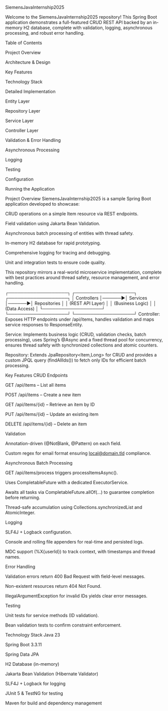 SiemensJavaInternship2025

Welcome to the SiemensJavaInternship2025 repository! This Spring Boot application demonstrates a full-featured CRUD REST API backed by an in-memory H2 database, complete with validation, logging, asynchronous processing, and robust error handling.

Table of Contents

Project Overview

Architecture & Design

Key Features

Technology Stack

Detailed Implementation

Entity Layer

Repository Layer

Service Layer

Controller Layer

Validation & Error Handling

Asynchronous Processing

Logging

Testing

Configuration

Running the Application

Project Overview
SiemensJavaInternship2025 is a sample Spring Boot application developed to showcase:

CRUD operations on a simple Item resource via REST endpoints.

Field validation using Jakarta Bean Validation.

Asynchronous batch processing of entities with thread safety.

In-memory H2 database for rapid prototyping.

Comprehensive logging for tracing and debugging.

Unit and integration tests to ensure code quality.

This repository mirrors a real-world microservice implementation, complete with best practices around thread safety, resource management, and error handling.

┌───────────────────┐       ┌───────────────────┐       ┌───────────────────┐
│    Controllers    │──────▶│     Services      │──────▶│   Repositories    │
│  (REST API Layer) │       │ (Business Logic)  │       │ (Data Access)     │
└───────────────────┘       └───────────────────┘       └───────────────────┘
Controller: Exposes HTTP endpoints under /api/items, handles validation and maps service responses to ResponseEntity.

Service: Implements business logic (CRUD, validation checks, batch processing), uses Spring’s @Async and a fixed thread pool for concurrency, ensures thread safety with synchronized collections and atomic counters.

Repository: Extends JpaRepository<Item,Long> for CRUD and provides a custom JPQL query (findAllIds()) to fetch only IDs for efficient batch processing.

Key Features
CRUD Endpoints

GET /api/items – List all items

POST /api/items – Create a new item

GET /api/items/{id} – Retrieve an item by ID

PUT /api/items/{id} – Update an existing item

DELETE /api/items/{id} – Delete an item

Validation

Annotation-driven (@NotBlank, @Pattern) on each field.

Custom regex for email format ensuring local@domain.tld compliance.

Asynchronous Batch Processing

GET /api/items/process triggers processItemsAsync().

Uses CompletableFuture with a dedicated ExecutorService.

Awaits all tasks via CompletableFuture.allOf(...) to guarantee completion before returning.

Thread-safe accumulation using Collections.synchronizedList and AtomicInteger.

Logging

SLF4J + Logback configuration.

Console and rolling file appenders for real-time and persisted logs.

MDC support (%X{userId}) to track context, with timestamps and thread names.

Error Handling

Validation errors return 400 Bad Request with field-level messages.

Non-existent resources return 404 Not Found.

IllegalArgumentException for invalid IDs yields clear error messages.

Testing

Unit tests for service methods (ID validation).

Bean validation tests to confirm constraint enforcement.

Technology Stack
Java 23

Spring Boot 3.3.11

Spring Data JPA

H2 Database (in-memory)

Jakarta Bean Validation (Hibernate Validator)

SLF4J + Logback for logging

JUnit 5 & TestNG for testing

Maven for build and dependency management


